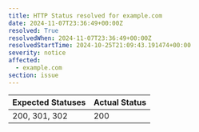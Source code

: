 ```yaml
---
title: HTTP Status resolved for example.com
date: 2024-11-07T23:36:49+00:00Z
resolved: True
resolvedWhen: 2024-11-07T23:36:49+00:00Z
resolvedStartTime: 2024-10-25T21:09:43.191474+00:00
severity: notice
affected:
  - example.com
section: issue
---
```


| Expected Statuses | Actual Status  |
|-------------------|----------------|
| 200, 301, 302 | 200 |
